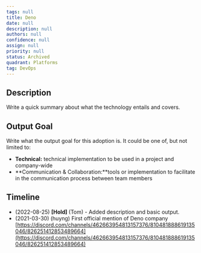```yaml
---
tags: null
title: Deno
date: null
description: null
authors: null
confidence: null
assign: null
priority: null
status: Archived
quadrant: Platforms
tag: DevOps
---
```


## Description

Write a quick summary about what the technology entails and covers.

## Output Goal

Write what the output goal for this adoption is. It could be one of, but not limited to:

- **Technical:** technical implementation to be used in a project and company-wide
- **Communication & Collaboration:**tools or implementation to facilitate in the communication process between team members

## Timeline

- (2022-08-25) **[Hold]** (Tom) - Added description and basic output.
- (2021-03-30) (huyng) First official mention of Deno company [https://discord.com/channels/462663954813157376/810481888619135046/826251412853489664](https://discord.com/channels/462663954813157376/810481888619135046/826251412853489664)
